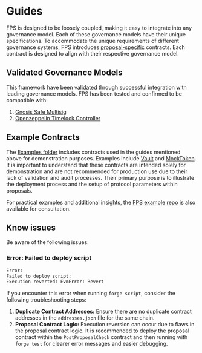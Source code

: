 # Guides

FPS is designed to be loosely coupled, making it easy to integrate into any
governance model. Each of these governance models have their unique
specifications. To accommodate the unique requirements of different governance systems, FPS
introduces [proposal-specific](proposals/) contracts. Each contract is designed to align with their respective governance model.

## Validated Governance Models

This framework have been validated through successful integration with leading governance
models. FPS has been tested and confirmed to be compatible with:

1. [Gnosis Safe Multisig](./multisig-proposal.md)
2. [Openzeppelin Timelock Controller](./timelock-proposal.md)

## Example Contracts

The [Examples folder](../../examples/) includes contracts used in the guides mentioned
above for demonstration purposes. Examples include [Vault](../../examples/Vault.sol)
and [MockToken](../../examples/MockToken.sol). It is important to understand that
these contracts are intended solely for demonstration and are not recommended for production use due to their lack of validation and audit processes. Their primary purpose is to illustrate the deployment process and the setup of protocol parameters within proposals.

For practical examples and additional insights, the [FPS example repo](https://github.com/solidity-labs-io/fps-example-repo) is also available for consultation.

## Know issues

Be aware of the following issues:

### Error: Failed to deploy script

```sh
Error:
Failed to deploy script:
Execution reverted: EvmError: Revert
```

If you encounter this error when running `forge script`, consider the following troubleshooting steps:

1. **Duplicate Contract Addresses:** Ensure there are no duplicate contract addresses in the `addresses.json` file for the same chain.
2. **Proposal Contract Logic:** Execution reversion can occur due to flaws in
   the proposal contract logic. It is recommended to deploy the proposal
   contract within the `PostProposalCheck` contract and then running with `forge test` for clearer error messages and easier debugging.
